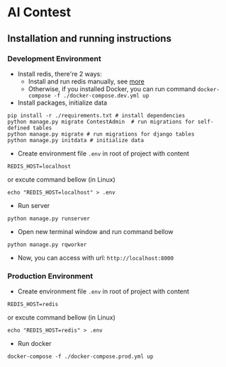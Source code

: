 # AI Contest

## Installation and running instructions

### Development Environment

- Install redis, there're 2 ways:
  - Install and run redis manually, see [more](https://redis.io/topics/quickstart)
  - Otherwise, if you installed Docker, you can run command `docker-compose -f ./docker-compose.dev.yml up`
- Install packages, initialize data

```
pip install -r ./requirements.txt # install dependencies
python manage.py migrate ContestAdmin  # run migrations for self-defined tables
python manage.py migrate # run migrations for django tables
python manage.py initdata # initialize data
```

- Create environment file `.env` in root of project with content

```
REDIS_HOST=localhost
```

or excute command bellow (in Linux)

```
echo "REDIS_HOST=localhost" > .env
```

- Run server

```
python manage.py runserver
```

- Open new terminal window and run command bellow

```
python manage.py rqworker
```

- Now, you can access with url: `http://localhost:8000`

### Production Environment

- Create environment file `.env` in root of project with content

```
REDIS_HOST=redis
```

or excute command bellow (in Linux)

```
echo "REDIS_HOST=redis" > .env
```

- Run docker

```
docker-compose -f ./docker-compose.prod.yml up
```
